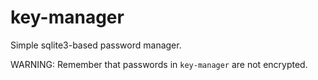 # key-manager
Simple sqlite3-based password manager.

WARNING: Remember that passwords in `key-manager` are not encrypted.
